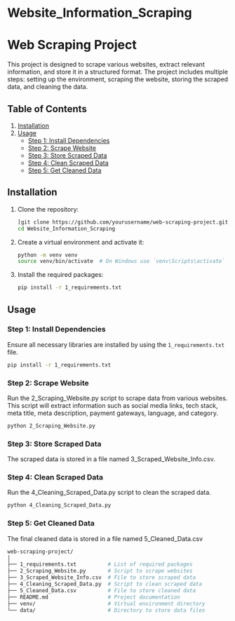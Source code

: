 # Website_Information_Scraping

# Web Scraping Project

This project is designed to scrape various websites, extract relevant information, and store it in a structured format. The project includes multiple steps: setting up the environment, scraping the website, storing the scraped data, and cleaning the data.

## Table of Contents
1. [Installation](#installation)
2. [Usage](#usage)
    - [Step 1: Install Dependencies](#step-1-install-dependencies)
    - [Step 2: Scrape Website](#step-2-scrape-website)
    - [Step 3: Store Scraped Data](#step-3-store-scraped-data)
    - [Step 4: Clean Scraped Data](#step-4-clean-scraped-data)
    - [Step 5: Get Cleaned Data](#step-5-get-cleaned-data)

## Installation

1. Clone the repository:

    ```sh
    [git clone https://github.com/yourusername/web-scraping-project.git](https://github.com/shreedhar13/Website_Information_Scraping.git)
    cd Website_Information_Scraping
    ```

2. Create a virtual environment and activate it:

    ```sh
    python -m venv venv
    source venv/bin/activate  # On Windows use `venv\Scripts\activate`
    ```

3. Install the required packages:

    ```sh
    pip install -r 1_requirements.txt
    ```

## Usage

### Step 1: Install Dependencies

Ensure all necessary libraries are installed by using the `1_requirements.txt` file.

```sh
pip install -r 1_requirements.txt
```

### Step 2: Scrape Website
Run the 2_Scraping_Website.py script to scrape data from various websites. This script will extract information such as social media links, tech stack, meta title, meta description, payment gateways, language, and category.

```sh
python 2_Scraping_Website.py
```

### Step 3: Store Scraped Data
The scraped data is stored in a file named 3_Scraped_Website_Info.csv.

### Step 4: Clean Scraped Data
Run the 4_Cleaning_Scraped_Data.py script to clean the scraped data.
```sh
python 4_Cleaning_Scraped_Data.py
```

### Step 5: Get Cleaned Data
The final cleaned data is stored in a file named 5_Cleaned_Data.csv

```sh
web-scraping-project/
│
├── 1_requirements.txt          # List of required packages
├── 2_Scraping_Website.py       # Script to scrape websites
├── 3_Scraped_Website_Info.csv  # File to store scraped data
├── 4_Cleaning_Scraped_Data.py  # Script to clean scraped data
├── 5_Cleaned_Data.csv          # File to store cleaned data
├── README.md                   # Project documentation
├── venv/                       # Virtual environment directory
└── data/                       # Directory to store data files
```



